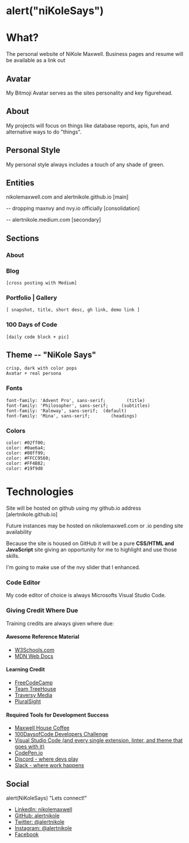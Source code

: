# alert("niKoleSays")
# What?
The personal website of NiKole Maxwell.
Business pages and resume will be available as a link out

## Avatar
My Bitmoji Avatar serves as the sites personality and key figurehead.

## About
My projects will focus on things like database reports, apis, fun and alternative ways to do "things".    

## Personal Style
My personal style always includes a touch of any shade of green.

## Entities
nikolemaxwell.com and alertnikole.github.io [main]

-- dropping maxnvy and nvy.io officially [consolidation]

-- alertnikole.medium.com [secondary]

## Sections
### About
### Blog

    [cross posting with Medium]

### Portfolio | Gallery
    [ snapshot, title, short desc, gh link, demo link ]

### 100 Days of Code
    [daily code block + pic]

## Theme  -- "NiKole Says"
    crisp, dark with color pops
    Avatar + real persona

### Fonts

    font-family: 'Advent Pro', sans-serif;        (title) 
    font-family: 'Philosopher', sans-serif;     (subtitles)
    font-family: 'Raleway', sans-serif;  (default)
    font-family: 'Mina', sans-serif;        (headings)


### Colors

    color: #02ff00;
    color: #0ae6a4;
    color: #00ff99;
    color: #FFCC9560;
    color: #FF4B82;
    color: #19f9d8

# Technologies

Site will be hosted on github using my github.io address [alertnikole.github.io] 

Future instances may be hosted on nikolemaxwell.com or .io pending site availability

Because the site is housed on GitHub it will be a pure **CSS/HTML and JavaScript** site giving an opportunity for me to highlight and use those skills.

I'm going to make use of the nvy slider that I enhanced.

### Code Editor
My code editor of choice is always Microsofts Visual Studio Code.

### Giving Credit Where Due
Training credits are always given where due:

#### Awesome Reference Material
- [W3Schools.com]('https://www.w3schools.com/')
- [MDN Web Docs]('https://developer.mozilla.org/en-US/')

#### Learning Credit

- [FreeCodeCamp]('https://www.freecodecamp.org')
- [Team TreeHouse]('https://teamtreehouse.com/home')
- [Traversy Media](''https://www.youtube.com/channel/UC29ju8bIPH5as8OGnQzwJyA')
- [PluralSight]('https://www.pluralsight.com')

#### Required Tools for Development Success

- [Maxwell House Coffee]('http://www.kraftrecipes.com/maxwell-house.aspx')
- [100DaysofCode Developers Challenge]('http://100daysofcode.com/')
- [Visual Studio Code (and every single extension, linter, and theme that goes with it) ]('https://code.visualstudio.com/?)
- [CodePen.io]('https://codepen.io/alertnikole/')
- [Discord - where devs play]('discordapp.com)
- [Slack - where work happens]('https://slack.com)


## Social
alert(NiKoleSays) "Lets connect!"

- [LinkedIn: nikolemaxwell]('linkedin/in/nikolemaxwell')
- [GitHub: alertnikole]('https://github.com/alertnikole')
- [Twitter: @alertnikole]('twitter.com/alertnikole')
- [Instagram: @alertnikole](https://www.instagram.com/alertnikole/')
- [Facebook]('facebook.com/nikole.maxwell.1)


